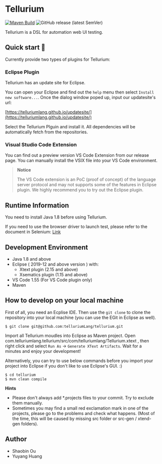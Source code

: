 # Tellurium

[![Maven Build](https://github.com/telluriumLang/tellurium/actions/workflows/maven.yml/badge.svg)](https://github.com/telluriumLang/tellurium/actions/workflows/maven.yml)
![GitHub release (latest SemVer)](https://img.shields.io/github/v/release/telluriumLang/tellurium)

Tellurium is a DSL for automation web UI testing.

## Quick start 🚀

Currently provide two types of plugins for Tellurium:

### Eclipse Plugin

Tellurium has an update site for Eclipse.

You can open your Eclipse and find out the `help` menu then select `Install new software...`. Once the dialog window poped up, input our updatesite's url:

[https://telluriumlang.github.io/updatesite/](https://telluriumlang.github.io/updatesite/)

Select the Tellurium Plguin and install it. All dependencies will be automatically fetch from the repositories.

### Visual Studio Code Extension

You can find out a preview version VS Code Extension from our release page. You can manually install the VSIX file into your VS Code environment.

> **Notice**
> 
> The VS Code extension is an PoC (proof of concept) of the language server protocol and may not supports some of the features in Eclipse plugin. We highly recommend you to try out the Eclipse plugin.
> 

## Runtime Information

You need to install Java 1.8 before using Tellurium. 

If you need to use the browser driver to launch test, please refer to the document in Selenium: [Link](https://www.selenium.dev/documentation/en/getting_started_with_webdriver/)

## Development Environment

- Java 1.8 and above
- Eclipse ( 2019-12 and above version ) with:
    - Xtext plugin (2.15 and above)
    - Xsematics plugin (1.15 and above)
- VS Code 1.55 (For VS Code plugin only)
- Maven

## How to develop on your local machine

First of all, you need an Ecplise IDE. Then use the `git clone` to clone the repository into your local machine (you can use the EGit in Eclipse as well).

```shell
$ git clone git@github.com:telluriumLang/tellurium.git
```

Import all Tellurium moudles into Eclipse as Maven project. Open com.telluriumlang.tellurium/src/com/telluriumlang/Tellurium.xtext , then right click and select `Run As` -> `Generate XText Artifacts`. Wait for a minutes and enjoy your development!

Alternatively, you can try to use below commands before you import your project into Eclipse if you don't like to use Eclipse's GUI. :)

```shell
$ cd tellurium
$ mvn clean compile
```

**Hints**

- Please don't always add *.projects files to your commit. Try to exclude them manually.
- Sometimes you may find a small red exclamation mark in one of the projects, please go to the problems and check what happens. (Most of the time, this will be caused by missing src folder or src-gen / xtend-gen folders).

## Author
- Shaobin Ou
- Yuyang Huang
